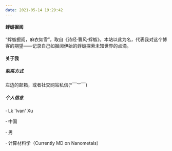 ```yaml
---
date: 2021-05-14 19:29:42
---
```

#### **蜉蝣掘阅**

“蜉蝣掘阅，麻衣如雪”，取自《诗经·曹风·蜉蝣》。本站以此为名，代表我对这个博客的期望——记录自己如掘阅伊始的蜉蝣探索未知世界的点滴。


#### **关于我**

##### 联系方式

左边的邮箱，或者社交网站私信(*￣︶￣)

##### 个人信息

**·** Lk 'Ivan' Xu

**·** 中国

**·** 男

**·** 计算材料学（Currently MD on Nanometals）